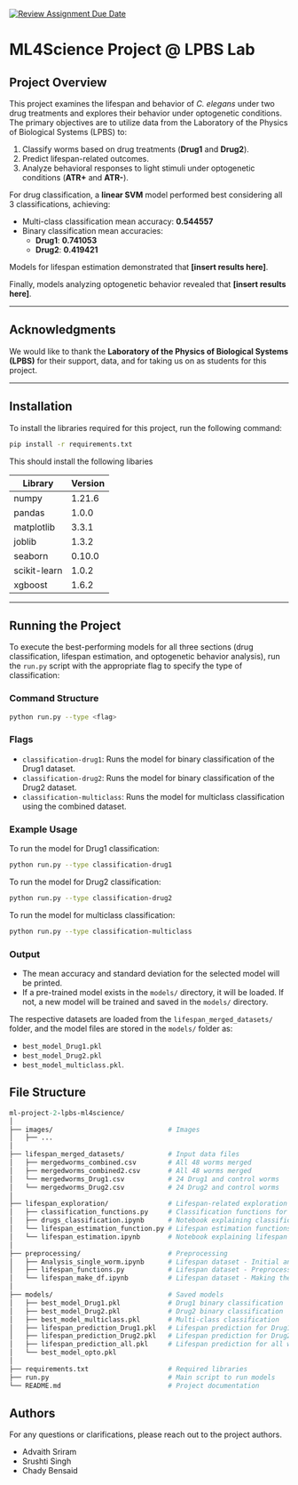 [![Review Assignment Due Date](https://classroom.github.com/assets/deadline-readme-button-22041afd0340ce965d47ae6ef1cefeee28c7c493a6346c4f15d667ab976d596c.svg)](https://classroom.github.com/a/UDdkOEMs)

# ML4Science Project @ LPBS Lab

## Project Overview

This project examines the lifespan and behavior of *C. elegans* under two drug treatments and explores their behavior under optogenetic conditions. The primary objectives are to utilize data from the Laboratory of the Physics of Biological Systems (LPBS) to:

1. Classify worms based on drug treatments (**Drug1** and **Drug2**).
2. Predict lifespan-related outcomes.
3. Analyze behavioral responses to light stimuli under optogenetic conditions (**ATR+** and **ATR-**).

For drug classification, a **linear SVM** model performed best considering all 3 classifications, achieving:
- Multi-class classification mean accuracy: **0.544557**
- Binary classification mean accuracies:
  - **Drug1**: **0.741053**
  - **Drug2**: **0.419421**

Models for lifespan estimation demonstrated that **[insert results here]**.

Finally, models analyzing optogenetic behavior revealed that **[insert results here]**.

---

## Acknowledgments

We would like to thank the **Laboratory of the Physics of Biological Systems (LPBS)** for their support, data, and for taking us on as students for this project.

---

## Installation

To install the libraries required for this project, run the following command:

```bash
pip install -r requirements.txt
```

This should install the following libaries

Library | Version | 
--- | --- | 
numpy | 1.21.6 |
pandas | 1.0.0 |
matplotlib | 3.3.1 |
joblib | 1.3.2 |
seaborn | 0.10.0 |
scikit-learn | 1.0.2 |
xgboost | 1.6.2 |

---

## Running the Project

To execute the best-performing models for all three sections (drug classification, lifespan estimation, and optogenetic behavior analysis), run the `run.py` script with the appropriate flag to specify the type of classification:

### Command Structure
```bash
python run.py --type <flag>
```

### Flags
- `classification-drug1`: Runs the model for binary classification of the Drug1 dataset.
- `classification-drug2`: Runs the model for binary classification of the Drug2 dataset.
- `classification-multiclass`: Runs the model for multiclass classification using the combined dataset.

### Example Usage
To run the model for Drug1 classification:
```bash
python run.py --type classification-drug1
```

To run the model for Drug2 classification:
```bash
python run.py --type classification-drug2
```

To run the model for multiclass classification:
```bash
python run.py --type classification-multiclass
```

### Output
- The mean accuracy and standard deviation for the selected model will be printed.
- If a pre-trained model exists in the `models/` directory, it will be loaded. If not, a new model will be trained and saved in the `models/` directory.

The respective datasets are loaded from the `lifespan_merged_datasets/` folder, and the model files are stored in the `models/` folder as:
- `best_model_Drug1.pkl`
- `best_model_Drug2.pkl`
- `best_model_multiclass.pkl`.

## File Structure 

```graphql
ml-project-2-lpbs-ml4science/
│
├── images/                             # Images
│   ├── ... 
│
├── lifespan_merged_datasets/           # Input data files
│   ├── mergedworms_combined.csv        # All 48 worms merged
│   ├── mergedworms_combined2.csv       # All 48 worms merged
│   └── mergedworms_Drug1.csv           # 24 Drug1 and control worms
│   └── mergedworms_Drug2.csv           # 24 Drug2 and control worms
│
├── lifespan_exploration/               # Lifespan-related exploration
│   ├── classification_functions.py     # Classification functions for training model and plotting
│   ├── drugs_classification.ipynb      # Notebook explaining classification
│   └── lifespan_estimation_function.py # Lifespan estimation functions for training model
│   └── lifespan_estimation.ipynb       # Notebook explaining lifespan estimation
│
├── preprocessing/                      # Preprocessing
│   ├── Analysis_single_worm.ipynb      # Lifespan dataset - Initial analysis for feature engineering         
│   ├── lifespan_functions.py           # Lifespan dataset - Preprocessing functions
│   └── lifespan_make_df.ipynb          # Lifespan dataset - Making the dataframe and checking worm death
│
├── models/                             # Saved models
│   ├── best_model_Drug1.pkl            # Drug1 binary classification  
│   ├── best_model_Drug2.pkl            # Drug2 binary classification
│   ├── best_model_multiclass.pkl       # Multi-class classification
│   ├── lifespan_prediction_Drug1.pkl   # Lifespan prediction for Drug1
│   ├── lifespan_prediction_Drug2.pkl   # Lifespan prediction for Drug2
│   ├── lifespan_prediction_all.pkl     # Lifespan prediction for all worms
│   └── best_model_opto.pkl             
│
├── requirements.txt                    # Required libraries
├── run.py                              # Main script to run models
└── README.md                           # Project documentation
```

## Authors

For any questions or clarifications, please reach out to the project authors.

- Advaith Sriram
- Srushti Singh
- Chady Bensaid